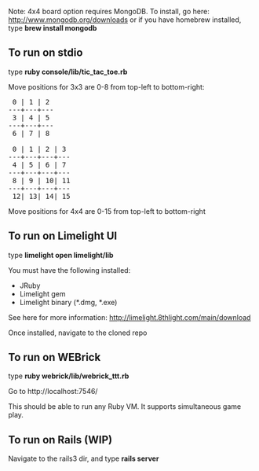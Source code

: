 Note: 4x4 board option requires MongoDB.  To install, go here: http://www.mongodb.org/downloads or
if you have homebrew installed, type **brew install mongodb**

To run on stdio
---------------

type **ruby console/lib/tic_tac_toe.rb**

Move positions for 3x3 are 0-8 from top-left to bottom-right:

<pre>
 0 | 1 | 2
---+---+---
 3 | 4 | 5
---+---+---
 6 | 7 | 8

 0 | 1 | 2 | 3
---+---+---+---
 4 | 5 | 6 | 7
---+---+---+---
 8 | 9 | 10| 11
---+---+---+---
 12| 13| 14| 15
</pre>

Move positions for 4x4 are 0-15 from top-left to bottom-right

To run on Limelight UI
----------------------

type **limelight open limelight/lib**

You must have the following installed:

* JRuby
* Limelight gem
* Limelight binary (*.dmg, *.exe)

See here for more information: http://limelight.8thlight.com/main/download

Once installed, navigate to the cloned repo

To run on WEBrick
-----------------------

type **ruby webrick/lib/webrick_ttt.rb**

Go to http://localhost:7546/

This should be able to run any Ruby VM.  It supports simultaneous game play.


To run on Rails (WIP)
-----------------------

Navigate to the rails3 dir, and type **rails server**
